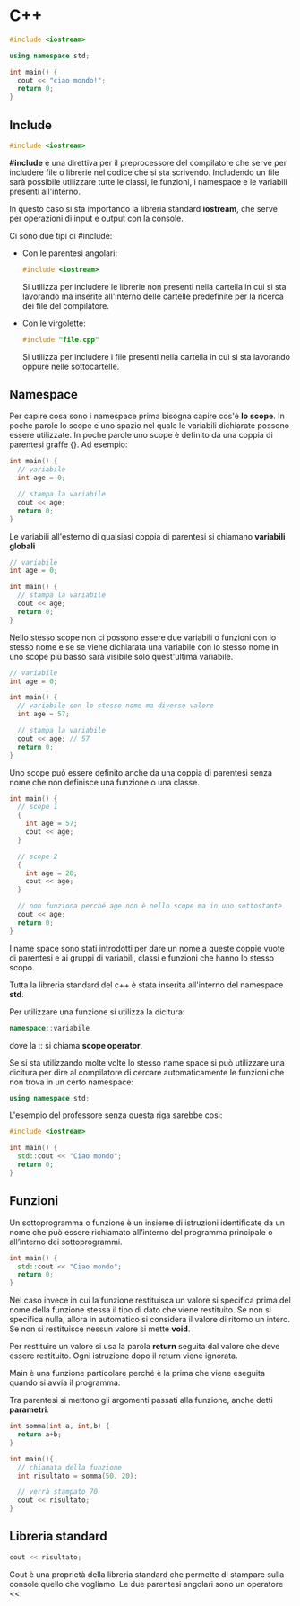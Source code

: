 # C++

```cpp
#include <iostream>

using namespace std;

int main() {
  cout << "ciao mondo!";
  return 0;
}
```

## Include

```cpp
#include <iostream>
```

**#include** è una direttiva per il preprocessore del compilatore che serve per includere file o librerie nel codice che si sta scrivendo. Includendo un file sarà possibile utilizzare tutte le classi, le funzioni, i namespace e le variabili presenti all'interno.

In questo caso si sta importando la libreria standard **iostream**, che serve per operazioni di input e output con la console.

Ci sono due tipi di #include:

- Con le parentesi angolari:
  
  ```cpp
  #include <iostream>
  ```
  
  Si utilizza per includere le librerie non presenti nella cartella in cui si sta lavorando ma inserite all'interno delle cartelle predefinite per la ricerca dei file del compilatore.

- Con le virgolette:
  
  ```cpp
  #include "file.cpp"
  ```
  
  Si utilizza per includere i file presenti nella cartella in cui si sta lavorando oppure nelle sottocartelle.

## Namespace

Per capire cosa sono i namespace prima bisogna capire cos'è **lo scope**. In poche parole lo scope e uno spazio nel quale le variabili dichiarate possono essere utilizzate. In poche parole uno scope è definito da una coppia di parentesi graffe {}. Ad esempio:

```cpp
int main() {
  // variabile
  int age = 0;

  // stampa la variabile
  cout << age;
  return 0;
}
```

Le variabili all'esterno di qualsiasi coppia di parentesi si chiamano **variabili globali**

```cpp
// variabile
int age = 0;

int main() {
  // stampa la variabile
  cout << age;
  return 0;
}
```

Nello stesso scope non ci possono essere due variabili o funzioni con lo stesso nome e se se viene dichiarata una variabile con lo stesso nome in uno scope più basso sarà visibile solo quest'ultima variabile.

```cpp
// variabile
int age = 0;

int main() {
  // variabile con lo stesso nome ma diverso valore
  int age = 57;

  // stampa la variabile
  cout << age; // 57
  return 0;
}
```

Uno scope può essere definito anche da una coppia di parentesi senza nome che non definisce una funzione o una classe.

```cpp
int main() {
  // scope 1
  {
    int age = 57;
    cout << age;
  }

  // scope 2
  {
    int age = 20;
    cout << age;
  }

  // non funziona perché age non è nello scope ma in uno sottostante
  cout << age;
  return 0;
}
```

I name space sono stati introdotti per dare un nome a queste coppie vuote di parentesi e ai gruppi di variabili, classi e funzioni che hanno lo stesso scopo.

Tutta la libreria standard del c++ è stata inserita all'interno del namespace **std**.

Per utilizzare una funzione si utilizza la dicitura:

```cpp
namespace::variabile
```

dove la :: si chiama **scope operator**.

Se si sta utilizzando molte volte lo stesso name space si può utilizzare una dicitura per dire al compilatore di cercare automaticamente le funzioni che non trova in un certo namespace:

```cpp
using namespace std;
```

L'esempio del professore senza questa riga sarebbe così:

```cpp
#include <iostream>

int main() {
  std::cout << "Ciao mondo";
  return 0;
}
```

## Funzioni

Un sottoprogramma o funzione è un insieme di istruzioni identificate da un nome che può essere richiamato all’interno del programma principale o all’interno dei sottoprogrammi. 

```cpp
int main() {
  std::cout << "Ciao mondo";
  return 0;
}
```

Nel caso invece in cui la funzione restituisca un valore si specifica prima del nome della funzione stessa il tipo di dato che viene restituito. Se non si specifica nulla, allora in automatico si considera il valore di ritorno un intero. Se non si restituisce nessun valore si mette **void**.

Per restituire un valore si usa la parola **return** seguita dal valore che deve essere restituito. Ogni istruzione dopo il return viene ignorata.

Main è una funzione particolare perché è la prima che viene eseguita quando si avvia il programma.

Tra parentesi si mettono gli argomenti passati alla funzione, anche detti **parametri**.

```cpp
int somma(int a, int,b) {
  return a+b;
}

int main(){
  // chiamata della funzione
  int risultato = somma(50, 20);

  // verrà stampato 70
  cout << risultato;
} 
```

## Libreria standard

```cpp
cout << risultato;
```

Cout è una proprietà della libreria standard che permette di stampare sulla console quello che vogliamo. Le due parentesi angolari sono un operatore <<.
